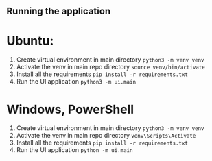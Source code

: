 ## Running the application
# Ubuntu:
1. Create virtual environment in main directory
    `python3 -m venv venv`
2. Activate the venv in main repo directory
   `source venv/bin/activate`
3. Install all the requirements
   `pip install -r requirements.txt`
4. Run the UI application
    `python3 -m ui.main`

# Windows, PowerShell
1. Create virtual environment in main directory
    `python3 -m venv venv`
2. Activate the venv in main repo directory
   `venv\Scripts\Activate`
3. Install all the requirements
   `pip install -r requirements.txt`
4. Run the UI application
    `python -m ui.main`
